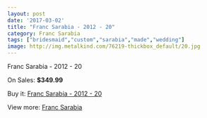 ```yaml
---
layout: post
date: '2017-03-02'
title: "Franc Sarabia - 2012 - 20"
category: Franc Sarabia
tags: ["bridesmaid","custom","sarabia","made","wedding"]
image: http://img.metalkind.com/76219-thickbox_default/20.jpg
---
```

Franc Sarabia - 2012 - 20

On Sales: **$349.99**
<a href="https://www.metalkind.com/en/franc-sarabia/7438-20.html"><amp-img layout="responsive" width="600" height="600" src="//img.metalkind.com/76219-thickbox_default/20.jpg" alt="Franc Sarabia - 2012 - 20 0" /></a>
<a href="https://www.metalkind.com/en/franc-sarabia/7438-20.html"><amp-img layout="responsive" width="600" height="600" src="//img.metalkind.com/76220-thickbox_default/20.jpg" alt="Franc Sarabia - 2012 - 20 1" /></a>
<a href="https://www.metalkind.com/en/franc-sarabia/7438-20.html"><amp-img layout="responsive" width="600" height="600" src="//img.metalkind.com/76221-thickbox_default/20.jpg" alt="Franc Sarabia - 2012 - 20 2" /></a>

Buy it: [Franc Sarabia - 2012 - 20](https://www.metalkind.com/en/franc-sarabia/7438-20.html "Franc Sarabia - 2012 - 20")

View more: [Franc Sarabia](https://www.metalkind.com/en/49-franc-sarabia "Franc Sarabia")